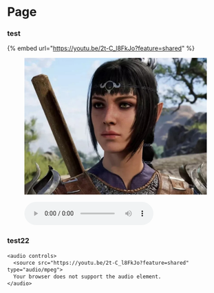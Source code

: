 # Page

### test

{% embed url="https://youtu.be/2t-C_l8FkJo?feature=shared" %}



<figure><img src=".gitbook/assets/c40d5a9de75cc5996b0a89430fe27463.jpg" alt=""><figcaption></figcaption></figure>

<figure><audio controls>
  <source src=".gitbook/assets/smaple_audio_KO_W002.mp3" type="audio/mp3">
</audio></figure>

### test22

```
<audio controls>
  <source src="https://youtu.be/2t-C_l8FkJo?feature=shared" type="audio/mpeg">
  Your browser does not support the audio element.
</audio>
```
